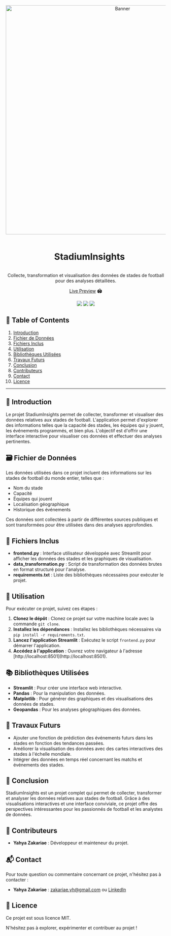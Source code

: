 <div align="center"> 
  <a href="#">
    <img src="![image](https://github.com/user-attachments/assets/5fbeff13-b2ec-4ad7-9687-a072a6a3b3bf)" alt="Banner" width="720">
  </a>

  <div id="user-content-toc">
    <ul>
      <summary><h1 style="display: inline-block;">StadiumInsights</h1></summary>
    </ul>
  </div>
  
  <p>Collecte, transformation et visualisation des données de stades de football pour des analyses détaillées.</p>
  <a href="#" target="_blank">Live Preview</a> 🏟️
</div>
<br>
<div align="center">
  <a href="#"><img src="https://static.streamlit.io/badges/streamlit_badge_black_white.svg"/></a>
  <img src="https://img.shields.io/github/stars/zakariaeyahya/StadiumInsights?color=blue&style=social"/>
  <a href="https://youtu.be/iYvwxq49_D0"><img src="https://img.shields.io/badge/YouTube-FF0000?style=for-the-badge&logo=youtube&logoColor=white"/></a>
</div>

## 📝 Table of Contents

1. [Introduction](#introduction)
2. [Fichier de Données](#data)
3. [Fichiers Inclus](#included_files)
4. [Utilisation](#utilisation)
5. [Bibliothèques Utilisées](#bibliotheques)
6. [Travaux Futurs](#travaux_futurs)
7. [Conclusion](#conclusion)
8. [Contributeurs](#contributeurs)
9. [Contact](#contact)
10. [Licence](#licence)
<hr>

<a name="introduction"></a>
## 🔬 Introduction

<p>Le projet StadiumInsights permet de collecter, transformer et visualiser des données relatives aux stades de football. L'application permet d'explorer des informations telles que la capacité des stades, les équipes qui y jouent, les événements programmés, et bien plus. L'objectif est d'offrir une interface interactive pour visualiser ces données et effectuer des analyses pertinentes.</p>

<a name="data"></a>
## 🗃️ Fichier de Données

<p>Les données utilisées dans ce projet incluent des informations sur les stades de football du monde entier, telles que :</p>
<ul>
    <li>Nom du stade</li>
    <li>Capacité</li>
    <li>Équipes qui jouent</li>
    <li>Localisation géographique</li>
    <li>Historique des événements</li>
</ul>
<p>Ces données sont collectées à partir de différentes sources publiques et sont transformées pour être utilisées dans des analyses approfondies.</p>

<a name="included_files"></a>
## 📂 Fichiers Inclus

<ul>
    <li><strong>frontend.py</strong> : Interface utilisateur développée avec Streamlit pour afficher les données des stades et les graphiques de visualisation.</li>
    <li><strong>data_transformation.py</strong> : Script de transformation des données brutes en format structuré pour l'analyse.</li>
    <li><strong>requirements.txt</strong> : Liste des bibliothèques nécessaires pour exécuter le projet.</li>
</ul>

<a name="utilisation"></a>
## 🚀 Utilisation

<p>Pour exécuter ce projet, suivez ces étapes :</p>
<ol>
    <li><strong>Clonez le dépôt</strong> : Clonez ce projet sur votre machine locale avec la commande <code>git clone</code>.</li>
    <li><strong>Installez les dépendances</strong> : Installez les bibliothèques nécessaires via <code>pip install -r requirements.txt</code>.</li>
    <li><strong>Lancez l'application Streamlit</strong> : Exécutez le script <code>frontend.py</code> pour démarrer l'application.</li>
    <li><strong>Accédez à l'application</strong> : Ouvrez votre navigateur à l'adresse [http://localhost:8501](http://localhost:8501).</li>
</ol>

<a name="bibliotheques"></a>
## 📚 Bibliothèques Utilisées

<ul>
    <li><strong>Streamlit</strong> : Pour créer une interface web interactive.</li>
    <li><strong>Pandas</strong> : Pour la manipulation des données.</li>
    <li><strong>Matplotlib</strong> : Pour générer des graphiques et des visualisations des données de stades.</li>
    <li><strong>Geopandas</strong> : Pour les analyses géographiques des données.</li>
</ul>

<a name="travaux_futurs"></a>
## 🔮 Travaux Futurs

<ul>
    <li>Ajouter une fonction de prédiction des événements futurs dans les stades en fonction des tendances passées.</li>
    <li>Améliorer la visualisation des données avec des cartes interactives des stades à l'échelle mondiale.</li>
    <li>Intégrer des données en temps réel concernant les matchs et événements des stades.</li>
</ul>

<a name="conclusion"></a>
## 🏁 Conclusion

<p>StadiumInsights est un projet complet qui permet de collecter, transformer et analyser les données relatives aux stades de football. Grâce à des visualisations interactives et une interface conviviale, ce projet offre des perspectives intéressantes pour les passionnés de football et les analystes de données.</p>

<a name="contributeurs"></a>
## 👥 Contributeurs

<ul>
    <li><strong>Yahya Zakariae</strong> : Développeur et mainteneur du projet.</li>
</ul>

<a name="contact"></a>
## 📬 Contact

<p>Pour toute question ou commentaire concernant ce projet, n'hésitez pas à contacter :</p>
<ul>
    <li><strong>Yahya Zakariae</strong> : <a href="mailto:zakariae.yh@gmail.com">zakariae.yh@gmail.com</a> ou <a href="https://www.linkedin.com/in/zakariae-yahya">LinkedIn</a></li>
</ul>

<a name="licence"></a>
## 📄 Licence

<p>Ce projet est sous licence MIT.</p>

<p>N'hésitez pas à explorer, expérimenter et contribuer au projet !</p>
